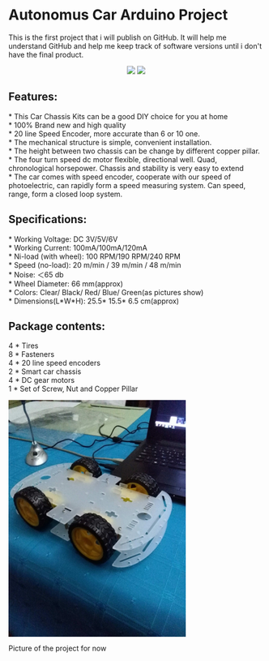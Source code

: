 ﻿# Autonomus Car Arduino Project
This is the first project that i will publish on GitHub. It will help me understand GitHub and help me keep track of software versions until i don't have the final product. 

<p align="center">
  <img src="http://img.dxcdn.com/productimages/sku_151803_1.jpg" width="350"/>
  <img src="http://img.dxcdn.com/productimages/sku_151803_1.jpg" width="350"/>
</p>
<h2>Features:</h2>
<p>
* This Car Chassis Kits can be a good DIY choice for you at home<br>
* 100% Brand new and high quality<br>
* 20 line Speed Encoder, more accurate than 6 or 10 one.<br>
* The mechanical structure is simple, convenient installation.<br>
* The height between two chassis can be change by different copper pillar.<br>
* The four turn speed dc motor flexible, directional well. Quad, chronological horsepower. Chassis and stability is very easy to extend<br>
* The car comes with speed encoder, cooperate with our speed of photoelectric, can rapidly form a speed measuring system. Can speed, range, form a closed loop system.<br>
</p>

<h2>Specifications:</h2>
<p>
* Working Voltage: DC 3V/5V/6V<br>
* Working Current: 100mA/100mA/120mA<br>
* Ni-load (with wheel): 100 RPM/190 RPM/240 RPM<br>
* Speed (no-load): 20 m/min / 39 m/min / 48 m/min<br>
* Noise: ＜65 db<br>
* Wheel Diameter: 66 mm(approx)<br>
* Colors: Clear/ Black/ Red/ Blue/ Green(as pictures show)<br>
* Dimensions(L*W*H): 25.5* 15.5* 6.5 cm(approx)<br>
</p>

<h2>Package contents:</h2>
<p>
4 * Tires<br>
8 * Fasteners<br>
4 * 20 line speed encoders<br>
2 * Smart car chassis<br>
4 * DC gear motors<br>
1 * Set of Screw, Nut and Copper Pillar<br>
</p>

<p>
<img src="images/chassis/mounted_chassis.jpg" alt="Picture of the final project" align="middle" width="350"/></p>
<p>Picture of the project for now<br></p>
